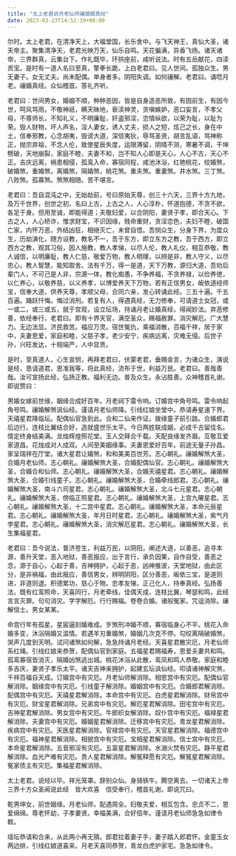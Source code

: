 ```yaml
---
title: "太上老君说月老仙师禳婚姻真经"
date: 2023-03-23T14:52:19+08:00
---
```


尔时。太上老君，在清净天上，大福堂国，长乐舍中。与飞天神王，真仙大圣，诸天帝主。聚集清净天，老君光映万天，仙乐自鸣。天花徧满，异香飞扬。诸天诸帝，三界群真，云集台下。作礼既毕，环拱座前，咸听说法。时有五岳献花，四渎贡宝。是时有一道人名曰至真，擎拳长跪，上白老君曰。见人世间。孤独众生。男无妻子。女无丈夫。尚未配偶。单身者多。阴阳失调。如何禳解。老君曰。诵唸月老。禳婚真经。众仙稽首。答礼齐听。

老君曰：世间男女，婚姻不顺，种种恶因，皆是自身造恶所致，有因前生，有因今世，呵风骂雨，不敬神祇，瞒天昧地，亵渎神灵，贪嗔嫉妒，恶口妄言，不孝父母，不尊师长，不知礼义，不明廉耻，奸盗邪淫，恣情纵欲，以荣为耻，以耻为荣。毁人财物，坏人声名，淫人妻女，诱人丈夫，损人之短，炫己之长，身在中土，信奉邪教，心念胡夷，毁谤大道，深信夷狄，辱骂圣贤，胡言乱语，骂神称正，抛宗弃祖，不念人伦，致使星辰失度，运限滞留，阴晴不测，寒暑不调，干坤劈破，天地崩裂，家庭不睦，夫妻不和，岂不知人心即是天心，人心不古，天心不正。吉庆远离，祸患相侵，孤鸾入命，寡宿同程，咸池沐浴，红艳桃花，绞婚煞，破婚煞，重婚煞，离婚煞，隔婚煞，桃花煞。重夫煞。重妻煞。井水煞。三丁煞。八败煞。孤寡煞。煞煞相随。苦不堪言。

老君曰：吾自混沌之中，无始劫前，号曰原始天尊，创三十六天，三界十方九地，及万千世界，创世之初，名曰上古，上古之人，人心淳朴，怀道抱德，不贪不欲，各足于身。但用至诚，即能得道；夫敬妇爱，以合阴阳，妻贤子孝，即合天心。下古之人，人心矫诈，惟求财宝，不识因缘，贱命重财，贪淫恋色，夫妇不睦，破国亡家，内怀万恶，外结凶狂，相继灭亡，未曾自悟。吾悯众生，分身下界，为度众生，历劫演化，随方设教，教名不一，吾于东方，即立东方之教，吾于西方，即立西方之教，观其习俗，因人施教，教人孝悌，以尽人伦，教人礼仪，相互恭敬，教人诚信，以明廉耻，教人仁慈，敬爱万物，教人明理，以辨是非，教人守义，以尽忠心，教人智慧，能知取舍。法有千万，得一是道，天下万教，源归大道，吾劝后辈门人，不可己是人非，宗源一体，教化痴愚，不争养福，不贪养禄，以俭养徳，以仁养心，以敬养慈，以义养孝，以博爱养天下万物，若有正信男女，皈依道经师宝，信奉大道，供养天尊，孝顺父母，合同六亲，发心转诵此经。三五十遍。千五百遍。踊跃忏悔。悔过消刑。若复有人，得遇真经，无力修奉，可请道士女冠，或一或二，或三或五，就于宫观，设立坛场，持诵月老让婚真经，得闻妙法。弃恶修善，依经奉行，老君曰。即有十界天官，满空圣众，赐福赦罪。消灾解厄。广大慧力。无边法显。济民救苦。福应万灵。宿世冤仇，乘福消散，百福千祥，居于家中，夫妻恩爱，家庭和睦，父慈子孝，老少安宁，疾病远离，灾难无侵。后世子孙，兴旺发达，十相端严，人中显贵。

是时，至真道人，心生哀悯，再拜老君曰，伏蒙老君，垂赐金言，为诸众生，演说是经，恳请道君，恩准我等，将此真经，流布于世，利益万民。老君曰。善哉善哉。汝可宣扬此经，弘扬正教。福利无边。普及众生。永沾胜善。众神稽首礼谢。即说赞曰：

男婚女嫁前世缘，姻缘合成好百年。月老祠下雷令响。订婚宫中角号鸣。雷令响起角号鸣。禳婚解煞讽仙经。谨请月老仙师降。引线红娘坐堂中。恭请寿星速下界。天禧星君降临坛。配偶仙官急到此。合和二仙来作证。拨缘童子前引路。合婚郎君后边行。连枝比翼结合好，造就盛世乐太平。今日两姓联成姻，必成千古留佳名。情定终身结美满。龙烛辉煌照花堂。玉人交拜合千载。天配良缘发齐眉。互敬互爱家道昌。花烛成对人成双。人间至美姻缘事。夫妻恩爱好百年。前途无量子孙昌。家呈瑞祥在厅堂。诸大星君让婚煞，和和美美百世芳。志心朝礼。禳婚解煞大圣，合婚月老仙师。志心朝礼。禳婚解煞大圣，合婚配偶仙官。志心朝礼。禳婚解煞大圣，合婚合和仙师。志心朝礼。禳婚解煞大圣，合婚天禧星君。志心朝礼。禳婚解煞大圣，合婚引线童子。志心朝礼。禳婚解煞大圣，合婚牵线郎君。志心朝礼。禳婚解煞大圣，南斗六司星君。志心朝礼。禳婚解煞大圣，北斗七元星君。志心朝礼。禳婚解煞大圣，傍临正照星君。志心朝礼。禳婚解煞大圣，上宫九曜星君。志心朝礼。禳婚解煞大圣，十二宫中星君。志心朝礼。禳婚解煞大圣，本命元辰星君。志心朝礼。禳婚解煞大圣，年月日时星君。志心朝礼。禳婚解煞大圣，紫气月孛星君。志心朝礼。禳婚解煞大圣，消灾解厄星君。志心朝礼。禳婚解煞大圣，长生集福星君。

老君曰：吾今说法，普济苍生，利益万民，以阴阳，阐述大道，以善恶，追寻本源，善升天堂，恶入地狱，善恶报应，出于言行，承负因果，自作自受，善恶之念，源于自心，心起于善，吉神拥护，心起于恶，凶神推波，天堂地狱，由此区分，是非祸福，由此报应，善信男女，辨明阴阳，区分善恶，皈依三宝，是道则进，非道则退。积德累功，慈心于物。忠孝友悌，正己化人，持奉真经。弘扬善法，既有红鸾照命，天喜同行，月老牵线，佳偶天成，连枝比翼，琴瑟和鸣，此经言言灭罪。句句消灾。字字解厄。行行赐福。卷卷合婚。诸般冤家。咒诅消除。禳解信士。男女某某。

命宫行年有孤星。星宸逼刻婚难成。岁煞刑冲婚不顺，寡宿临身心不平。桃花入命婚多变，沐浴隔婚又滥情。若遇羊刃重婚煞，婚姻几次克不停。勾绞离隔破婚煞，哭声几度到天明。试问诸煞如何解，急急持诵月老经。天喜星君散灾厄，月老仙师系红绳。引线红娘来恭贺，配偶仙官到家庭。五福星君赐福寿，恩爱夫妻共和鸣。孤鸾寡宿皆消灭，隔婚凶煞逃出城。桃花沐浴从此散，鸾凤和鸣人恭敬。家庭和睦多吉庆，妻贤子孝乐太平。诸天吉神来拥护，起建玄坛讽仙经。叩请诸神解灾煞，千祥百福自天成。订婚宫中有灾厄。月老仙师解消除。相思宫中有灾厄。配偶仙官解消除。姻缘宫中有灾厄。引线童子解消除。婚姻宫中有灾厄。合婚郎君解消除。配偶宫中有灾厄。天禧星君解消除。本命宫中有灾厄。白虎星君解消除。财帛宫中有灾厄。财宝星君解消除。兄弟宫中有灾厄。解厄星君解消除。田宅宫中有灾厄。吉神星君解消除。男女宫中有灾厄。牛郎织女解消除。奴仆宫中有灾厄。福禄星君解消除。夫妻宫中有灾厄。婚姻星君解消除。迁移宫中有灾厄。青龙星君解消除。疾病宫中有灾厄。天医星君解消除。官禄宫中有灾厄。天官星君解消除。福德宫中有灾厄。福神星君解消除。相貌宫中有灾厄。宝相星君解消除。信士宫中有灾厄，本命星君解消除。五音邪淫有灾厄。五富星君解消除。水溺火焚有灾厄。静平星君解消除。血光产难有灾厄。贵人星君解消除。解冤释愿有灾厄。解冤星君解消除。冤家债主有灾厄。集福星君解消除。

太上老君。说经以毕。祥光笼罩。辞别众仙。身骑铁牛。腾空离去。一切诸天上帝　三界十方众圣闻说此经　皆大欢喜　信受奉行，稽首礼谢。即说咒曰。

乾男坤女，前世姻缘。月老仙师，配遇周全。妇敬夫爱，相互包含。忠贞不二，恩爱绵绵。尊老怀幼，子孝妻贤。幸福美满，合好佰年。谨请月老仙师急急如律令敕。

瑶坛恭请和合来，从此两小再无猜。郎君拉着妻子手，妻子踏入郎君怀。金童玉女两边排，引线红娘道喜来。月老天喜同恭贺，青龙白虎护家宅。急急如律令。